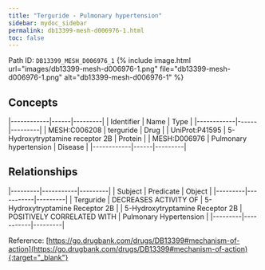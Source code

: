 ```yaml
---
title: "Terguride - Pulmonary hypertension"
sidebar: mydoc_sidebar
permalink: db13399-mesh-d006976-1.html
toc: false 
---
```



Path ID: `DB13399_MESH_D006976_1`
{% include image.html url="images/db13399-mesh-d006976-1.png" file="db13399-mesh-d006976-1.png" alt="db13399-mesh-d006976-1" %}

## Concepts

|------------|------|---------|
| Identifier | Name | Type    |
|------------|------|---------|
| MESH:C006208 | terguride | Drug |
| UniProt:P41595 | 5-Hydroxytryptamine receptor 2B | Protein |
| MESH:D006976 | Pulmonary hypertension | Disease |
|------------|------|---------|

## Relationships

|---------|-----------|---------|
| Subject | Predicate | Object  |
|---------|-----------|---------|
| Terguride | DECREASES ACTIVITY OF | 5-Hydroxytryptamine Receptor 2B |
| 5-Hydroxytryptamine Receptor 2B | POSITIVELY CORRELATED WITH | Pulmonary Hypertension |
|---------|-----------|---------|

Reference: [https://go.drugbank.com/drugs/DB13399#mechanism-of-action](https://go.drugbank.com/drugs/DB13399#mechanism-of-action){:target="_blank"}